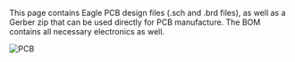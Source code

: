 This page contains Eagle PCB design files (.sch and .brd files), as well as a Gerber zip that can be used directly for PCB manufacture.  The BOM contains all necessary electronics as well.  

![PCB](https://raw.githubusercontent.com/KravitzLabDevices/FED3/master/photos/FED3_122019_v6.2.png)
